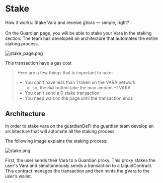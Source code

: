 # Stake
How it works: Stake Vara and receive gVara — simple, right? \
\
On the Guardian page, you will be able to stake your Vara in the staking section. The team has developed an 
architecture that automates the entire staking process.

![stake_page.png](stake_page.png)

<note>This transaction have a gas cost</note>

> Here are a few things that is important to note: 
> - You can't have less than 1 token on the VARA network 
>   -  so, the `MAX` button take the max amount -1 VARA
> - You can't send a 0 stake transaction 
> - You need wait on the page until the transaction ends

## Architecture

In order to stake vara on the guardianDeFi the guardian team develop an architecture
that will automate all the staking process.

The following image explains the staking process:

![stake.png](stake.png)

First, the user sends their Vara to a Guardian proxy. This proxy stakes the user's Vara and simultaneously sends a 
transaction to a LiquidContract. This contract manages the transaction and then mints the gVara to the user’s wallet.